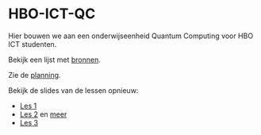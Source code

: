 # HBO-ICT-QC
Hier bouwen we aan een onderwijseenheid Quantum Computing voor HBO ICT studenten. 

Bekijk een lijst met [bronnen](./Bronnen.md). 

Zie de [planning](./Planning.md). 

Bekijk de slides van de lessen opnieuw: 

- [Les 1](./slides/1.html)
- [Les 2](./slides/2a.pdf) en [meer](./slides/2b.pdf)
- [Les 3](./slides/2.html)